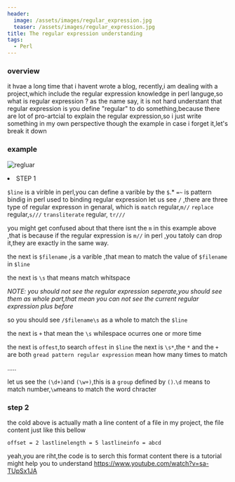 ```yaml
---
header:
  image: /assets/images/regular_expression.jpg
  teaser: /assets/images/regular_expression.jpg
title: The regular expression understanding 
tags:
  - Perl
---
```


### overview

it hvae a long time that i havent wrote a blog, recently,i am dealing with a project,which include the regular expression knowledge in perl languge,so what is regular expression ? as the name say, it is not hard understant that regular expression is you define "regular" to do something,because there are lot of pro-artcial to explain the regular expression,so i just write something in my own perspective though the example in case i forget it,let's break it down

### example

![regluar](/assets/images/regluar.jpg)

<li>STEP 1 </li>

`$line` is a virible in perl,you can define a varible by the `$`.*
`=~` is pattern bindig in perl used to binding regular expression
let us see `/` ,there are three type of regular expresson in genaral, which is
`match` regular,`m//`
`replace` regular,`s///`
`transliterate` regular, `tr///`

you might get confused about that there isnt the `m` in this example above ,that is because if the regular expression is `m//` in perl ,you tatoly can drop it,they are exactly in the same way.

the next is `$filename` ,is a varible ,that mean to match the value of `$filename` in `$line`

the next is `\s` that means match whitspace

*NOTE: you should not see the regular expression seperate,you should see them as whole part,that mean you can not see the current regular expression plus before* 

so you should see `/$filename\s` as a whole to match the `$line`

the next is `+` that mean the `\s` whilespace ocurres one or more time

the next is `offest`,to search `offest` in `$line`
the next is `\s*`,the `*` and the `+` are both `gread pattern regular expression` mean how many times to match

.....

let us see the `(\d+)`and `(\w+)`,this is a `group` defined by `()`.`\d` means to match number,`\w`means to match the word chracter

### step 2 ###

the cold  above is actually math a line content of a file in my project, the file content just like this bellow

`offset = 2 lastlinelength = 5 lastlineinfo = abcd`

yeah,you are riht,the code is to serch this format content
there is a tutorial might help you to understand <a href>https://www.youtube.com/watch?v=sa-TUpSx1JA</a>
